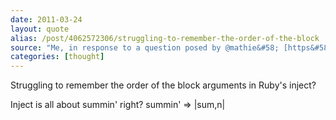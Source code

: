 ```yaml
---
date: 2011-03-24
layout: quote
alias: /post/4062572306/struggling-to-remember-the-order-of-the-block
source: "Me, in response to a question posed by @mathie&#58; [https&#58;//twitter.com/#!/philip_roberts/status/50880641654468608](https&#58;//twitter.com/#!/philip_roberts/status/50880641654468608)"
categories: [thought]
---
```


Struggling to remember the order of the block arguments in Ruby's inject?

Inject is all about summin' right? summin' => |sum,n|
